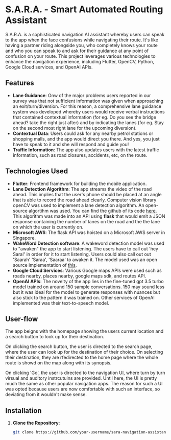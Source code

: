# S.A.R.A. - Smart Automated Routing Assistant

S.A.R.A. is a sophisticated navigation AI assistant whereby users can speak to the app when the face confusions while navigating their route. It's like having a partner riding alongside you, who completely knows your route and who you can speak to and ask for their guidance at any point of confusion on your route.
This project leverages various technologies to enhance the navigation experience, including Flutter, OpenCV, Python, Google Cloud services, and OpenAI APIs.

## Features

- **Lane Guidance**: Onw of the major problems users reported in our survey was that not sufficient information was given when approaching an exit/turn/diversion. For this reason, a comprehensive lane guidance system was developed whereby users would receive verbal instructions that contained contextual information (for eg. Do you see the bridge ahead? take the right just after) and by indicating the lanes (for eg. Stay on the second most right lane for the upcoming diversion).
- **Contextual Data**: Users could ask for any nearby petrol stations or shopping malls, and the app would direct you there. And yes, you just have to speak to it and she will respond and guide you!
- **Traffic Information**: The app also updates users with the latest traffic information, such as road closures, accidents, etc, on the route.

## Technologies Used

- **Flutter**: Frontend framework for building the mobile application.
- **Lane Detection Algorithm**: The app streams the video of the road ahead. This implies that the user's phone should be placed at an angle that is able to record the road ahead clearly. Computer vision library openCV was used to implement a lane detection algorithm. An open-source algortihm was used. You can find the github of its code <a href="https://github.com/cfzd/Ultra-Fast-Lane-Detection-v2">here</a>. This algorithm was made into an API using **flask** that would emit a JSON response containing the number of lanes on the road and the the lane on which the user is currently on.
- **Microsoft AWS**: The flask API was hoisted on a Microsoft AWS server in Singapore.
- **WakeWord Detection software**: A wakeword detection model was used to "awaken" the app to start listening. The users have to call out 'hey Sara!' in order for it to start listening. Users could also call out out 'Saarah' 'Saraa', 'Saaraa' to awaken it. The model used was an open source implementation of <a href="https://github.com/dscripka/openWakeWord">this</a>.
- **Google Cloud Services**: Various Google maps APIs were used such as roads nearby, places nearby, google maps sdk, and routes API.
- **OpenAI APIs**: The novelty of the app lies in the fine-tuned gpt 3.5 turbo model trained on around 150 sample conversations. 150 may sound less but it was ideal for the model to generate responses with nuances but also stick to the pattern it was trained on. Other services of OpenAI implemented was their text-to-speech model.

## User-flow

The app beigns with the homepage showing the users current location and a search button to look up for their destination.

On clicking the search button, the user is directed to the search page, where the user can look up for the destination of their choice. On selecting their destination, they are rfedirected to the home page where the whole route is showd on the map along with its synopsis.

On clicking 'Go', the user is directed to the navigation UI, where turn by turn virsual and auditory instrcutuins are provided. Until here, the UI is pretty much the same as other popular navigation apps. The reason for such a UI was opted because users are now comfortable with such an interface, so deviating from it wouldn't make sense.


  

## Installation

1. **Clone the Repository**:
   ```bash
   git clone https://github.com/your-username/sara-navigation-assistant.git
